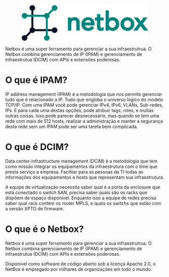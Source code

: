 <div align="center">
  <img src="https://raw.githubusercontent.com/netbox-community/netbox/develop/docs/netbox_logo.svg" width="400" alt="NetBox logo" />
</div>


Netbox é uma super ferramento para gerenciar a sua infraestrutrua. O Netbox combina gerenciamento de IP (IPAM) e gerenciamento de infraestrutua (DCIM) com APIs e extensões poderosas.

# O que é IPAM?
IP address management (IPAM) é a metodologia que nos permite gerenciar tudo que é relacionado a IP. Tudo que engloba o universo lógico do modelo TCP/IP. Com uma IPAM você pode gerenciar IPv4, IPv6, VLANs, Sub-redes, IPs. E para cada uma destas opções, pode atribuir tags, roles, e muitas outras coisas. Isso pode parecer desnecessário, mas quando se tem uma rede com mais de 512 hosts, realizar a administração e manter a segurança desta rede sem um IPAM pode ser uma tarefa bem complicada.

# O que é DCIM?
Data center-infrastructure management (DCIM) é a metodologia que tem como missão integrar os equipamentos da infraestrutura com o time que presta serviço a empresa. Facilitar para as pessoas da TI todas as informações dos equipamentos e hosts que representam sua infraestrutura.

A equipe de virtualização necessita saber qual é a porta da enclosure que está conectado o switch SAN, precisa saber quais são os racks que dispõem de espaço disponível. Enquanto isso a equipe de redes precisa saber qual rack contém os router MPLS, e quais os switchs que estão com a versão XPTO de firmware.

# O que é o Netbox?
Netbox é uma super ferramento para gerenciar a sua infraestrutrua. O Netbox combina gerenciamento de IP (IPAM) e gerenciamento de infraestrutua (DCIM) com APIs e extensões poderosas.

Disponível como software de código aberto sob a licença Apache 2.0, o NetBox é empregado por milhares de organizações em todo o mundo.

